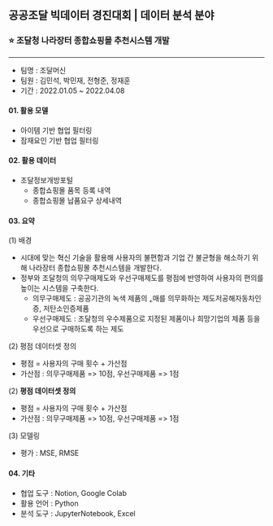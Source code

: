 ## 공공조달 빅데이터 경진대회 | 데이터 분석 분야

### :star: 조달청 나라장터 종합쇼핑몰 추천시스템 개발
***
- 팀명 : 조달머신
- 팀원 : 김민석, 박민재, 전형준, 정재훈
- 기간 : 2022.01.05 ~ 2022.04.08


#### 01. 활용 모델
- 아이템 기반 협업 필터링
- 잠재요인 기반 협업 필터링

#### 02. 활용 데이터
- 조달정보개방포털
  - 종합쇼핑몰 품목 등록 내역
  - 종합쇼핑몰 납품요구 상세내역

#### 03. 요약

(1) 배경
- 시대에 맞는 혁신 기술을 활용해 사용자의 불편함과 기업 간 불균형을 해소하기 위해 나라장터 종합쇼핑몰 추천시스템을 개발한다.
- 정부와 조달청의 의무구매제도와 우선구매제도를 평점에 반영하여 사용자의 편의를 높이는 시스템을 구축한다.
  - 의무구매제도 : 공공기관의 녹색 제품의 ˿매를 의무화하는 제도저공해자동차인증, 저탄소인증제품
  - 우선구매제도 : 조달청의 우수제품으로 지정된 제품이나 희망기업의 제품 등을 우선으로 구매하도록 하는 제도 
  
(2) 평점 데이터셋 정의
- 평점 = 사용자의 구매 횟수 + 가산점
- 가산점 : 의무구매제품 => 10점, 우선구매제품 => 1점

(2) **평점 데이터셋 정의**
- 평점 = 사용자의 구매 횟수 + 가산점
- 가산점 : 의무구매제품 => 10점, 우선구매제품 => 1점

(3) 모델링
- 평가 : MSE, RMSE

#### 04. 기타
- 협업 도구 : Notion, Google Colab
- 활용 언어 : Python
- 분석 도구 : JupyterNotebook, Excel
        

